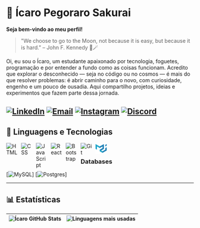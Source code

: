 # 🚀 Ícaro Pegoraro Sakurai
**Seja bem-vindo ao meu perfil!**
> "We choose to go to the Moon, not because it is easy, but because it is hard." – John F. Kennedy 🎩🪄

Oi, eu sou o Ícaro, um estudante apaixonado por tecnologia, foguetes, programação e por entender a fundo como as coisas funcionam. Acredito que explorar o desconhecido — seja no código ou no cosmos — é mais do que resolver problemas: é abrir caminho para o novo, com curiosidade, engenho e um pouco de ousadia. Aqui compartilho projetos, ideias e experimentos que fazem parte dessa jornada.

[![LinkedIn](https://img.shields.io/badge/-LinkedIn-0A66C2?style=for-the-badge&logo=linkedin&logoColor=white)](https://www.linkedin.com/in/icaro-pegoraro-sakurai-670726354/)
[![Email](https://img.shields.io/badge/-Email-D14836?style=for-the-badge&logo=gmail&logoColor=white)](mailto:icaropegsakurai@gmail.com)
[![Instagram](https://img.shields.io/badge/Instagram-E4405F?style=for-the-badge&logo=instagram&logoColor=white)](https://instagram.com/icaro_pegoraro7)
[![Discord](https://img.shields.io/badge/Discord-5865F2?style=for-the-badge&logo=discord&logoColor=white)]()
---
## 🤖 Linguagens e Tecnologias
<img align="left" alt="HTML" title="HTML" width="30px" style="padding-right: 10px;" src="https://cdn.jsdelivr.net/gh/devicons/devicon@latest/icons/html5/html5-original.svg" />
<img align="left" alt="CSS" title="CSS" width="30px" style="padding-right: 10px;" src="https://cdn.jsdelivr.net/gh/devicons/devicon@latest/icons/css3/css3-original.svg" />
<img align="left" alt="JavaScript" title="JavaScript" width="30px" style="padding-right: 10px;" src="https://cdn.jsdelivr.net/gh/devicons/devicon@latest/icons/javascript/javascript-original.svg" />
<!--<img align="left" alt="TypeScript" title="TypeScript" width="30px" style="padding-right: 10px;" src="https://cdn.jsdelivr.net/gh/devicons/devicon@latest/icons/typescript/typescript-original.svg" />-->
<img align="left" alt="React" title="React" width="30px" style="padding-right: 10px;" src="https://cdn.jsdelivr.net/gh/devicons/devicon@latest/icons/react/react-original.svg" />
<!--<img align="left" alt="Next.js" title="Next.js" width="30px" style="padding-right: 10px;" src="https://cdn.jsdelivr.net/gh/devicons/devicon@latest/icons/nextjs/nextjs-original.svg" />-->
<img align="left" alt="Bootstrap" title="Bootstrap" width="30px" style="padding-right: 10px;" src="https://cdn.jsdelivr.net/gh/devicons/devicon@latest/icons/bootstrap/bootstrap-original.svg" />
<!--<img align="left" alt="Tailwind" title="Tailwind" width="30px" style="padding-right: 10px;" src="https://cdn.jsdelivr.net/gh/devicons/devicon@latest/icons/tailwindcss/tailwindcss-original.svg" />-->
<!--<img align="left" alt="SASS" title="SASS" width="30px" style="padding-right: 10px;" src="https://cdn.jsdelivr.net/gh/devicons/devicon@latest/icons/sass/sass-original.svg" />-->
<img align="left" alt="Git" title="Git" width="30px" style="padding-right: 10px;" src="https://cdn.jsdelivr.net/gh/devicons/devicon@latest/icons/git/git-original.svg" />
<!--<img align="left" alt="Python" title="Python" width="30px" style="padding-right: 10px;" src="https://cdn.jsdelivr.net/gh/devicons/devicon@latest/icons/python/python-original.svg" />-->
<img align="left" alt="MUI" title="MUI" width=30px style="padding-right: 10px;" src="https://github.com/devicons/devicon/blob/v2.16.0/icons/materialui/materialui-original.svg" />
    
<br/>

### Databases
[![MySQL](https://img.shields.io/badge/mysql-%2300f.svg?style=for-the-badge&logo=mysql&logoColor=white)] [![Postgres](https://img.shields.io/badge/postgres-%23316192.svg?style=for-the-badge&logo=postgresql&logoColor=white)]

---
## 📊 Estatísticas
| ![Ícaro GitHub Stats](https://github-readme-stats.vercel.app/api?username=icaropegoraro&show_icons=true&theme=tokyonight&include_all_commits=true&locale=pt-br) | ![Linguagens mais usadas](https://github-readme-stats.vercel.app/api/top-langs/?username=icaropegoraro&theme=tokyonight&layout=compact&custom_title=Tecnologias&langs_count=9) |
| --- | --- |

<!--
## 🐍 Snake Game
![snake gif](https://github.com/icaropegoraro/icaropegoraro/blob/output/github-snake-dark.svg?palette=github-dark)
-->

